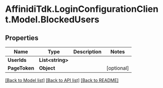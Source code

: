 # AffinidiTdk.LoginConfigurationClient.Model.BlockedUsers

## Properties

Name | Type | Description | Notes
------------ | ------------- | ------------- | -------------
**UserIds** | **List&lt;string&gt;** |  | 
**PageToken** | **Object** |  | [optional] 

[[Back to Model list]](../README.md#documentation-for-models) [[Back to API list]](../README.md#documentation-for-api-endpoints) [[Back to README]](../README.md)

